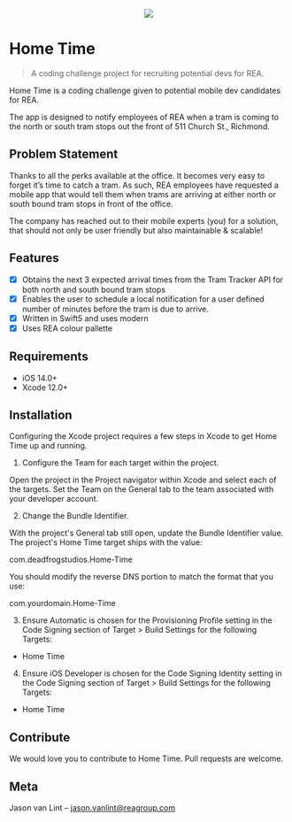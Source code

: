 
<p align="center">
  <img src="https://git.realestate.com.au/jason-vanlint/Home-Time/blob/main/Artboard%20Copy.png"/>
</p>

# Home Time

> A coding challenge project for recruiting potential devs for REA.

Home Time is a coding challenge given to potential mobile dev candidates for REA.

The app is designed to notify employees of REA when a tram is coming to the north or south tram stops out the front of 511 Church St., Richmond.

## Problem Statement
Thanks to all the perks available at the office. It becomes very easy to forget it’s time to catch a tram. As such, REA employees have requested a mobile app that would tell them when trams are arriving at either north or south bound tram stops in front of the office.

The company has reached out to their mobile experts (you) for a solution, that should not only be user friendly but also maintainable & scalable!

## Features

- [x] Obtains the next 3 expected arrival times from the Tram Tracker API for both north and south bound tram stops
- [x] Enables the user to schedule a local notification for a user defined number of minutes before the tram is due to arrive.
- [x] Written in Swift5 and uses modern 
- [x] Uses REA colour pallette

## Requirements

- iOS 14.0+
- Xcode 12.0+

## Installation

Configuring the Xcode project requires a few steps in Xcode to get Home Time up and running. 


1) Configure the Team for each target within the project.

Open the project in the Project navigator within Xcode and select each of the targets. Set the Team on the General tab to the team associated with your developer account.

2) Change the Bundle Identifier.

With the project's General tab still open, update the Bundle Identifier value. The project's Home Time target ships with the value:

com.deadfrogstudios.Home-Time

You should modify the reverse DNS portion to match the format that you use:

com.yourdomain.Home-Time

3) Ensure Automatic is chosen for the Provisioning Profile setting in the Code Signing section of Target > Build Settings for the following Targets:

- Home Time


4) Ensure iOS Developer is chosen for the Code Signing Identity setting in the Code Signing section of Target > Build Settings for the following Targets:

- Home Time



## Contribute

We would love you to contribute to Home Time. Pull requests are welcome.

## Meta

Jason van Lint – jason.vanlint@reagroup.com

